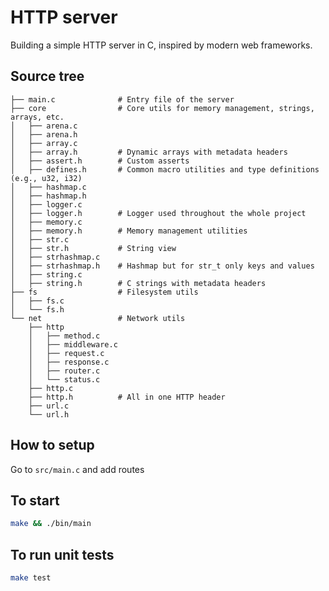 # HTTP server

<p>Building a simple HTTP server in C, inspired by modern web frameworks.</p>

## Source tree
```plaintext
├── main.c              # Entry file of the server
├── core                # Core utils for memory management, strings, arrays, etc.
│   ├── arena.c
│   ├── arena.h
│   ├── array.c
│   ├── array.h         # Dynamic arrays with metadata headers
│   ├── assert.h        # Custom asserts
│   ├── defines.h       # Common macro utilities and type definitions (e.g., u32, i32)
│   ├── hashmap.c
│   ├── hashmap.h
│   ├── logger.c
│   ├── logger.h        # Logger used throughout the whole project
│   ├── memory.c
│   ├── memory.h        # Memory management utilities
│   ├── str.c
│   ├── str.h           # String view
│   ├── strhashmap.c
│   ├── strhashmap.h    # Hashmap but for str_t only keys and values
│   ├── string.c
│   ├── string.h        # C strings with metadata headers
├── fs                  # Filesystem utils
│   ├── fs.c
│   └── fs.h
└── net                 # Network utils
    ├── http
    │   ├── method.c
    │   ├── middleware.c
    │   ├── request.c
    │   ├── response.c
    │   ├── router.c
    │   └── status.c
    ├── http.c
    ├── http.h          # All in one HTTP header
    ├── url.c
    └── url.h
```

## How to setup

Go to `src/main.c` and add routes

## To start
```bash
make && ./bin/main
```

## To run unit tests
```bash
make test
```
